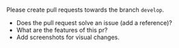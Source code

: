 Please create pull requests towards the branch `develop`.

* Does the pull request solve an issue (add a reference)?
* What are the features of this pr?
* Add screenshots for visual changes.

